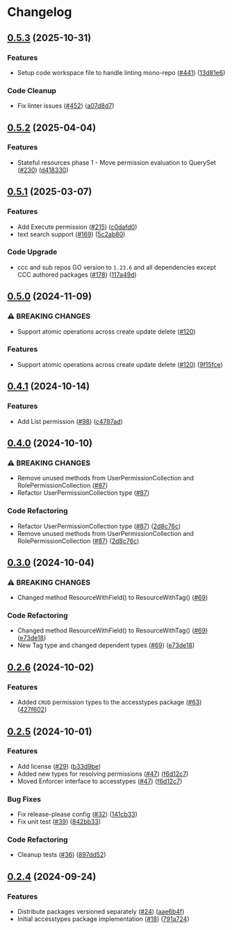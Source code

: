 # Changelog

## [0.5.3](https://github.com/cccteam/ccc/compare/accesstypes/v0.5.2...accesstypes/v0.5.3) (2025-10-31)


### Features

* Setup code workspace file to handle linting mono-repo ([#441](https://github.com/cccteam/ccc/issues/441)) ([13d81e6](https://github.com/cccteam/ccc/commit/13d81e6ce7dedf538c8e2dff5cbf030d1ef626d1))


### Code Cleanup

* Fix linter issues ([#452](https://github.com/cccteam/ccc/issues/452)) ([a07d8d7](https://github.com/cccteam/ccc/commit/a07d8d72f4772a1dbee9098647ec01da03658d00))

## [0.5.2](https://github.com/cccteam/ccc/compare/accesstypes/v0.5.1...accesstypes/v0.5.2) (2025-04-04)


### Features

* Stateful resources phase 1 - Move permission evaluation to QuerySet ([#230](https://github.com/cccteam/ccc/issues/230)) ([d418330](https://github.com/cccteam/ccc/commit/d418330f6f9be9f728958fe3a6c48fa0220ab860))

## [0.5.1](https://github.com/cccteam/ccc/compare/accesstypes/v0.5.0...accesstypes/v0.5.1) (2025-03-07)


### Features

* Add Execute permission ([#215](https://github.com/cccteam/ccc/issues/215)) ([c0dafd0](https://github.com/cccteam/ccc/commit/c0dafd063c7e2bede265150b93d27122831d0e5c))
* text search support ([#169](https://github.com/cccteam/ccc/issues/169)) ([5c2ab80](https://github.com/cccteam/ccc/commit/5c2ab8037ba978169f5db0439d74a859d441670c))


### Code Upgrade

* ccc and sub repos GO version to `1.23.6` and all dependencies except CCC authored packages ([#178](https://github.com/cccteam/ccc/issues/178)) ([117a49d](https://github.com/cccteam/ccc/commit/117a49d3740b461d1b295047cdeaf85b4cacb53f))

## [0.5.0](https://github.com/cccteam/ccc/compare/accesstypes/v0.4.1...accesstypes/v0.5.0) (2024-11-09)


### ⚠ BREAKING CHANGES

* Support atomic operations across create update delete ([#120](https://github.com/cccteam/ccc/issues/120))

### Features

* Support atomic operations across create update delete ([#120](https://github.com/cccteam/ccc/issues/120)) ([9f15fce](https://github.com/cccteam/ccc/commit/9f15fce5c8022ca5c25b86dee12be0326212cc75))

## [0.4.1](https://github.com/cccteam/ccc/compare/accesstypes/v0.4.0...accesstypes/v0.4.1) (2024-10-14)


### Features

* Add List permission ([#98](https://github.com/cccteam/ccc/issues/98)) ([c4787ad](https://github.com/cccteam/ccc/commit/c4787ad590ff049bf4eeb006fb7b63e35d78be75))

## [0.4.0](https://github.com/cccteam/ccc/compare/accesstypes/v0.3.0...accesstypes/v0.4.0) (2024-10-10)


### ⚠ BREAKING CHANGES

* Remove unused methods from UserPermissionCollection and RolePermissionCollection ([#87](https://github.com/cccteam/ccc/issues/87))
* Refactor UserPermissionCollection type ([#87](https://github.com/cccteam/ccc/issues/87))

### Code Refactoring

* Refactor UserPermissionCollection type ([#87](https://github.com/cccteam/ccc/issues/87)) ([2d8c76c](https://github.com/cccteam/ccc/commit/2d8c76c4762ad0ee968e7d9e47ea7f2d9f22e85e))
* Remove unused methods from UserPermissionCollection and RolePermissionCollection ([#87](https://github.com/cccteam/ccc/issues/87)) ([2d8c76c](https://github.com/cccteam/ccc/commit/2d8c76c4762ad0ee968e7d9e47ea7f2d9f22e85e))

## [0.3.0](https://github.com/cccteam/ccc/compare/accesstypes/v0.2.6...accesstypes/v0.3.0) (2024-10-04)


### ⚠ BREAKING CHANGES

* Changed method ResourceWithField() to ResourceWithTag() ([#69](https://github.com/cccteam/ccc/issues/69))

### Code Refactoring

* Changed method ResourceWithField() to ResourceWithTag() ([#69](https://github.com/cccteam/ccc/issues/69)) ([e73de18](https://github.com/cccteam/ccc/commit/e73de1840538be8288943bd93f510b69b2204bc0))
* New Tag type and changed dependent types ([#69](https://github.com/cccteam/ccc/issues/69)) ([e73de18](https://github.com/cccteam/ccc/commit/e73de1840538be8288943bd93f510b69b2204bc0))

## [0.2.6](https://github.com/cccteam/ccc/compare/accesstypes/v0.2.5...accesstypes/v0.2.6) (2024-10-02)


### Features

* Added `CRUD` permission types to the accesstypes package ([#63](https://github.com/cccteam/ccc/issues/63)) ([427f602](https://github.com/cccteam/ccc/commit/427f602feef542231a847739efcdcf01f6823df3))

## [0.2.5](https://github.com/cccteam/ccc/compare/accesstypes/v0.2.4...accesstypes/v0.2.5) (2024-10-01)


### Features

* Add license ([#29](https://github.com/cccteam/ccc/issues/29)) ([b33d9be](https://github.com/cccteam/ccc/commit/b33d9be39ed471bf2b8cb6cace9f65fbc432c812))
* Added new types for resolving permissions ([#47](https://github.com/cccteam/ccc/issues/47)) ([f6d12c7](https://github.com/cccteam/ccc/commit/f6d12c74f7547855a6aeaec3b6f38a6549c3ad54))
* Moved Enforcer interface to accesstypes ([#47](https://github.com/cccteam/ccc/issues/47)) ([f6d12c7](https://github.com/cccteam/ccc/commit/f6d12c74f7547855a6aeaec3b6f38a6549c3ad54))


### Bug Fixes

* Fix release-please config ([#32](https://github.com/cccteam/ccc/issues/32)) ([141cb33](https://github.com/cccteam/ccc/commit/141cb33d307e4190063ffe99ead84bdd0ca0298f))
* Fix unit test ([#39](https://github.com/cccteam/ccc/issues/39)) ([842bb33](https://github.com/cccteam/ccc/commit/842bb331cc3ea26d679e53e9423264741a26a153))


### Code Refactoring

* Cleanup tests ([#36](https://github.com/cccteam/ccc/issues/36)) ([897dd52](https://github.com/cccteam/ccc/commit/897dd52ac68f95fe1db8f5392a559db0937261c7))

## [0.2.4](https://github.com/cccteam/ccc/compare/accesstypes-v0.2.3...accesstypes-v0.2.4) (2024-09-24)


### Features

* Distribute packages versioned separately ([#24](https://github.com/cccteam/ccc/issues/24)) ([aae6b4f](https://github.com/cccteam/ccc/commit/aae6b4f646d7b0b8f4926180f5c90099def694ea))
* Initial accesstypes package implementation ([#18](https://github.com/cccteam/ccc/issues/18)) ([791a724](https://github.com/cccteam/ccc/commit/791a7246b73492cbf8fb98c8be97be1153d25ea5))
